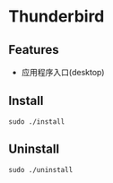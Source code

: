 # Thunderbird

## Features

- 应用程序入口(desktop)

## Install

```shell
sudo ./install
```

## Uninstall

```
sudo ./uninstall
```

